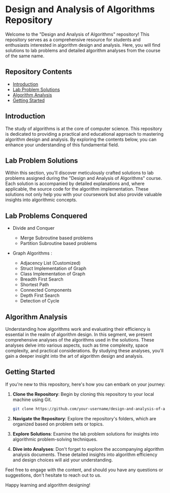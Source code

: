 # Design and Analysis of Algorithms Repository

Welcome to the "Design and Analysis of Algorithms" repository! This repository serves as a comprehensive resource for students and enthusiasts interested in algorithm design and analysis. Here, you will find solutions to lab problems and detailed algorithm analyses from the course of the same name.

## Repository Contents

- [Introduction](#introduction)
- [Lab Problem Solutions](#lab-problem-solutions)
- [Algorithm Analysis](#algorithm-analysis)
- [Getting Started](#getting-started)

## Introduction

The study of algorithms is at the core of computer science. This repository is dedicated to providing a practical and educational approach to mastering algorithm design and analysis. By exploring the contents below, you can enhance your understanding of this fundamental field.

## Lab Problem Solutions

Within this section, you'll discover meticulously crafted solutions to lab problems assigned during the "Design and Analysis of Algorithms" course. Each solution is accompanied by detailed explanations and, where applicable, the source code for the algorithm implementation. These solutions not only help you with your coursework but also provide valuable insights into algorithmic concepts.


## Lab Problems Conquered

- Divide and Conquer
    - Merge Subroutine based problems
    - Partition Subroutine based problems
       
- Graph Algorithms :
    - Adjacency List (Customized)
    - Struct Implementation of Graph
    - Class Implementation of Graph
    - Breadth First Search
    - Shortest Path
    - Connected Components
    - Depth First Search
    - Detection of Cycle

## Algorithm Analysis

Understanding how algorithms work and evaluating their efficiency is essential in the realm of algorithm design. In this segment, we present comprehensive analyses of the algorithms used in the solutions. These analyses delve into various aspects, such as time complexity, space complexity, and practical considerations. By studying these analyses, you'll gain a deeper insight into the art of algorithm design and analysis.

## Getting Started

If you're new to this repository, here's how you can embark on your journey:

1. **Clone the Repository**: Begin by cloning this repository to your local machine using Git.

    ```bash
    git clone https://github.com/your-username/design-and-analysis-of-algorithms.git
    ```

2. **Navigate the Repository**: Explore the repository's folders, which are organized based on problem sets or topics.

3. **Explore Solutions**: Examine the lab problem solutions for insights into algorithmic problem-solving techniques.

4. **Dive into Analyses**: Don't forget to explore the accompanying algorithm analysis documents. These detailed insights into algorithm efficiency and design choices will aid your understanding.

Feel free to engage with the content, and should you have any questions or suggestions, don't hesitate to reach out to us.

Happy learning and algorithm designing!
